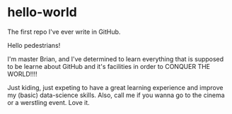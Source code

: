 # hello-world
The first repo I've ever write in GitHub.

Hello pedestrians!

I'm master Brian, and I've determined to learn everything that is supposed to be learne about GitHub and it's facilities in order to CONQUER THE WORLD!!!!

Just kiding, just expeting to have a great learning experience and improve my (basic) data-science skills. Also, call me if you wanna go to the cinema or a werstling event. Love it.
